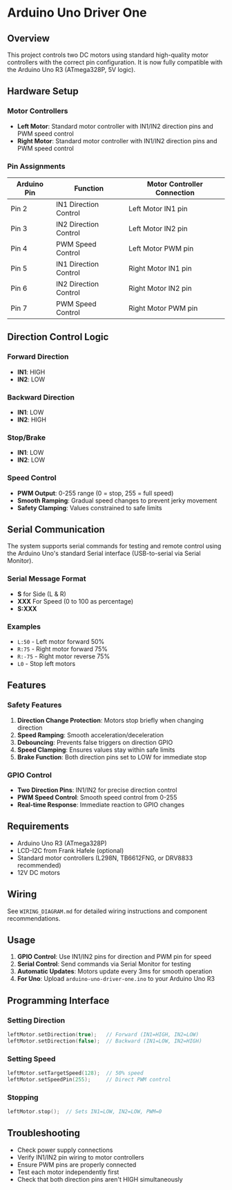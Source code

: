 # Arduino Uno Driver One

## Overview
This project controls two DC motors using standard high-quality motor controllers with the correct pin configuration. It is now fully compatible with the Arduino Uno R3 (ATmega328P, 5V logic).

## Hardware Setup

### Motor Controllers
- **Left Motor**: Standard motor controller with IN1/IN2 direction pins and PWM speed control
- **Right Motor**: Standard motor controller with IN1/IN2 direction pins and PWM speed control

### Pin Assignments
| Arduino Pin | Function | Motor Controller Connection |
|-------------|----------|----------------------------|
| Pin 2 | IN1 Direction Control | Left Motor IN1 pin |
| Pin 3 | IN2 Direction Control | Left Motor IN2 pin |
| Pin 4 | PWM Speed Control | Left Motor PWM pin |
| Pin 5 | IN1 Direction Control | Right Motor IN1 pin |
| Pin 6 | IN2 Direction Control | Right Motor IN2 pin |
| Pin 7 | PWM Speed Control | Right Motor PWM pin |

## Direction Control Logic

### Forward Direction
- **IN1**: HIGH
- **IN2**: LOW

### Backward Direction
- **IN1**: LOW
- **IN2**: HIGH

### Stop/Brake
- **IN1**: LOW
- **IN2**: LOW

### Speed Control
- **PWM Output**: 0-255 range (0 = stop, 255 = full speed)
- **Smooth Ramping**: Gradual speed changes to prevent jerky movement
- **Safety Clamping**: Values constrained to safe limits

## Serial Communication
The system supports serial commands for testing and remote control using the Arduino Uno's standard Serial interface (USB-to-serial via Serial Monitor).

### Serial Message Format
- **S** for Side (L & R)
- **XXX** For Speed (0 to 100 as percentage)
- **S:XXX**

### Examples
- `L:50` - Left motor forward 50%
- `R:75` - Right motor forward 75%
- `R:-75` - Right motor reverse 75%
- `L0` - Stop left motors

## Features

### Safety Features
1. **Direction Change Protection**: Motors stop briefly when changing direction
2. **Speed Ramping**: Smooth acceleration/deceleration
3. **Debouncing**: Prevents false triggers on direction GPIO
4. **Speed Clamping**: Ensures values stay within safe limits
5. **Brake Function**: Both direction pins set to LOW for immediate stop

### GPIO Control
- **Two Direction Pins**: IN1/IN2 for precise direction control
- **PWM Speed Control**: Smooth speed control from 0-255
- **Real-time Response**: Immediate reaction to GPIO changes

## Requirements
- Arduino Uno R3 (ATmega328P)
- LCD-I2C from Frank Hafele (optional)
- Standard motor controllers (L298N, TB6612FNG, or DRV8833 recommended)
- 12V DC motors

## Wiring
See `WIRING_DIAGRAM.md` for detailed wiring instructions and component recommendations.

## Usage
1. **GPIO Control**: Use IN1/IN2 pins for direction and PWM pin for speed
2. **Serial Control**: Send commands via Serial Monitor for testing
3. **Automatic Updates**: Motors update every 3ms for smooth operation
4. **For Uno**: Upload `arduino-uno-driver-one.ino` to your Arduino Uno R3

## Programming Interface

### Setting Direction
```cpp
leftMotor.setDirection(true);   // Forward (IN1=HIGH, IN2=LOW)
leftMotor.setDirection(false);  // Backward (IN1=LOW, IN2=HIGH)
```

### Setting Speed
```cpp
leftMotor.setTargetSpeed(128);  // 50% speed
leftMotor.setSpeedPin(255);     // Direct PWM control
```

### Stopping
```cpp
leftMotor.stop();  // Sets IN1=LOW, IN2=LOW, PWM=0
```

## Troubleshooting
- Check power supply connections
- Verify IN1/IN2 pin wiring to motor controllers
- Ensure PWM pins are properly connected
- Test each motor independently first
- Check that both direction pins aren't HIGH simultaneously
